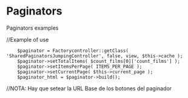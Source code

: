 Paginators
==========

Paginators examples


//Example of use

  		$paginator = Factorycontroller::getClass(  'SharedPaginatorsJumpingController', false, view, $this->cache );
		$paginator->setTotalItems( $count_films[0]['count_films'] );
		$paginator->setItemsPerPage( ITEMS_PER_PAGE );
		$paginator->setCurrentPage( $this->current_page );
		$paginator_html = $paginator->build();
		
//NOTA: Hay que setear la URL Base de los botones del paginador
